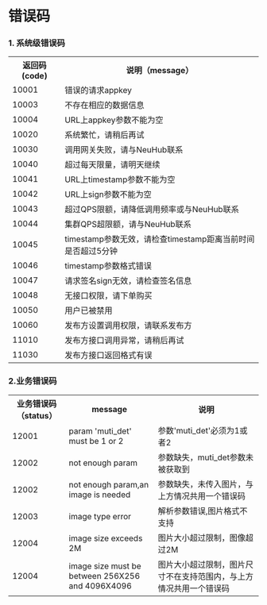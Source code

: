 
# 错误码

### 1. 系统级错误码
<table>
  <tr>
    <th>返回码 (code)</th>
    <th>说明（message）</th>
  </tr>
  <tr>
    <td>10001</td>
    <td>错误的请求appkey</td>
  </tr>
  <tr>
    <td>10003</td>
    <td>不存在相应的数据信息</td>
  </tr>
  <tr>
    <td>10004</td>
    <td>URL上appkey参数不能为空</td>
  </tr>
   <tr>
    <td>10020</td>
    <td>系统繁忙，请稍后再试</td>
  </tr>
   <tr>
    <td>10030</td>
    <td>调用网关失败，请与NeuHub联系</td>
  </tr>
   <tr>
    <td>10040</td>
    <td>超过每天限量，请明天继续</td>
  </tr>
   <tr>
    <td>10041</td>
    <td>URL上timestamp参数不能为空</td>
  </tr>
   <tr>
    <td>10042</td>
    <td>URL上sign参数不能为空</td>
  </tr>
   <tr>
    <td>10043</td>
    <td>超过QPS限额，请降低调用频率或与NeuHub联系</td>
  </tr>
  <tr>
    <td>10044</td>
    <td>集群QPS超限额，请与NeuHub联系</td>
  </tr>
  <tr>
    <td>10045</td>
    <td>timestamp参数无效，请检查timestamp距离当前时间是否超过5分钟</td>
  </tr>
  <tr>
    <td>10046</td>
    <td>timestamp参数格式错误</td>
  </tr>
  <tr>
    <td>10047</td>
    <td>请求签名sign无效，请检查签名信息</td>
  </tr>
  <tr>
    <td>10048</td>
    <td>无接口权限，请下单购买</td>
  </tr>
  <tr>
    <td>10050</td>
    <td>用户已被禁用</td>
  </tr>   
  <tr>
    <td>10060</td>
    <td>发布方设置调用权限，请联系发布方</td>
  </tr>
  <tr>
    <td>11010</td>
    <td>发布方接口调用异常，请稍后再试</td>
  </tr>
  <tr>
    <td>11030</td>
    <td>发布方接口返回格式有误</td>
  </tr>  
</table>
  
### 2.业务错误码


<table>
   <tr>
      <th>业务错误码（status）</th>
      <th>message</th>
      <th>说明</th>
   </tr>
   <tr>
      <td>12001</td>
      <td>param 'muti_det' must be 1 or 2</td>
      <td>参数'muti_det'必须为1或者2</td>
   </tr>
   <tr>
      <td>12002</td>
      <td>not enough param</td>
      <td>参数缺失，muti_det参数未被获取到</td>
   </tr>
   <tr>
      <td>12002</td>
      <td>not enough param,an image is needed</td>
      <td>参数缺失，未传入图片，与上方情况共用一个错误码</td>
   </tr>
   <tr>
      <td>12003</td>
      <td>image type error</td>
      <td>解析参数错误,图片格式不支持</td>
   </tr>
   <tr>
      <td>12004</td>
      <td>image size exceeds 2M </td>
      <td>图片大小超过限制，图像超过2M</td>
   </tr>
   <tr>
      <td>12004</td>
      <td>image size must be between 256X256 and 4096X4096</td>
      <td>图片大小超过限制，图片尺寸不在支持范围内，与上方情况共用一个错误码</td>
   </tr>
</table>
